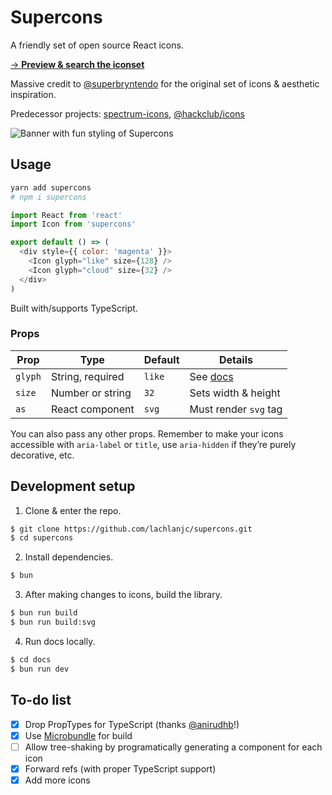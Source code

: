 # Supercons

A friendly set of open source React icons.

[→ **Preview & search the iconset**][docs]

[docs]: https://supercons.vercel.app

Massive credit to [@superbryntendo](https://github.com/superbryntendo) for the original set of icons & aesthetic inspiration.

Predecessor projects: [spectrum-icons](https://github.com/lachlanjc/spectrum-icons), [@hackclub/icons](https://github.com/hackclub/icons)

![Banner with fun styling of Supercons](https://cloud-l7ijxkyvg.vercel.app/2021-02-02_21010z8cwfunpdn3jp59d7np4z6q5kdj.png)

## Usage

```sh
yarn add supercons
# npm i supercons
```

```js
import React from 'react'
import Icon from 'supercons'

export default () => (
  <div style={{ color: 'magenta' }}>
    <Icon glyph="like" size={128} />
    <Icon glyph="cloud" size={32} />
  </div>
)
```

Built with/supports TypeScript.

### Props

| Prop    | Type             | Default | Details               |
| ------- | ---------------- | ------- | --------------------- |
| `glyph` | String, required | `like`  | See [docs]            |
| `size`  | Number or string | `32`    | Sets width & height   |
| `as`    | React component  | `svg`   | Must render `svg` tag |

You can also pass any other props. Remember to make your icons accessible with `aria-label` or `title`, use `aria-hidden` if they’re purely decorative, etc.

## Development setup

1. Clone & enter the repo.

```sh
$ git clone https://github.com/lachlanjc/supercons.git
$ cd supercons
```

2. Install dependencies.

```sh
$ bun
```

3. After making changes to icons, build the library.

```sh
$ bun run build
$ bun run build:svg
```

4. Run docs locally.

```sh
$ cd docs
$ bun run dev
```

## To-do list

- [x] Drop PropTypes for TypeScript (thanks [@anirudhb](https://github.com/anirudhb)!)
- [x] Use [Microbundle](https://github.com/developit/microbundle) for build
- [ ] Allow tree-shaking by programatically generating a component for each icon
- [x] Forward refs (with proper TypeScript support)
- [x] Add more icons
